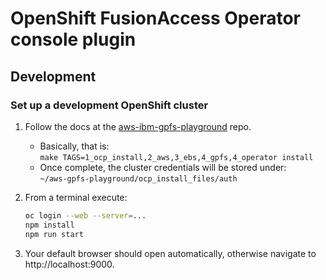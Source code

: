 # OpenShift FusionAccess Operator console plugin

## Development

### Set up a development OpenShift cluster

1. Follow the docs at the [aws-ibm-gpfs-playground](https://github.com/openshift-storage-scale/aws-ibm-gpfs-playground) repo.

   - Basically, that is:  
     `make TAGS=1_ocp_install,2_aws,3_ebs,4_gpfs,4_operator install`
   - Once complete, the cluster credentials will be stored under:  
     `~/aws-gpfs-playground/ocp_install_files/auth`

2. From a terminal execute:

   ```sh
   oc login --web --server=...
   npm install
   npm run start
   ```

3. Your default browser should open automatically, otherwise navigate to http://localhost:9000.
